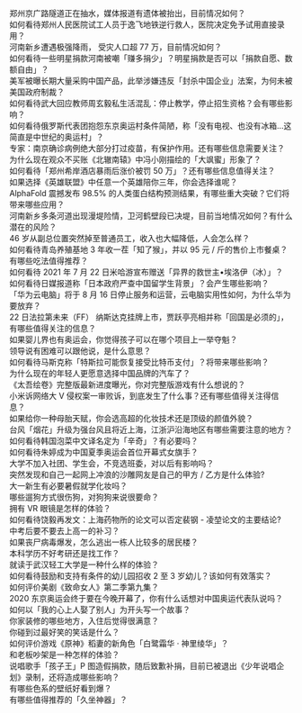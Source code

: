 郑州京广路隧道正在抽水，媒体报道有遗体被抬出，目前情况如何？  
如何看待郑州人民医院试工人员于逸飞地铁逆行救人，医院决定免予试用直接录用？  
河南新乡遭遇极强降雨， 受灾人口超 77 万，目前情况如何？  
如何看待一些明星捐款河南被嘲「赚多捐少」？明星捐款是否可以「捐款自愿、数额自由」？  
美军被曝长期大量采购中国产品，此举涉嫌违反「封杀中国企业」法案，为何未被美国政府制裁？  
如何看待武大回应教师周玄毅私生活混乱：停止教学，停止招生资格？会有哪些影响？  
如何看待俄罗斯代表团抱怨东京奥运村条件简陋，称「没有电视、也没有冰箱…这简直是中世纪的奥运村」？  
专家：南京确诊病例绝大部分打过疫苗，有保护作用。还有哪些信息需要关注？  
为什么现在观众不买账《北辙南辕》中冯小刚描绘的「大飒蜜」形象了？  
如何看待「郑州希岸酒店暴雨后涨价被罚 50 万」？还有哪些信息值得关注？  
如果选择《英雄联盟》中任意一个英雄陪你三年，你会选择谁呢？  
AlphaFold 震撼发布 98.5% 的人类蛋白结构预测结果，有哪些重大突破？它们将带来哪些应用？  
河南新乡多条河道出现漫堤险情，卫河鹤壁段已决堤，目前当地情况如何？有什么潜在的风险？  
46 岁从副总位置突然掉至普通员工，收入也大幅降低，人会怎么样？  
如何看待青岛养殖基地 3 年收一茬「知了猴」，并以 95 元 / 斤的售价上市餐桌？有哪些吃法值得推荐？  
如何看待 2021 年 7 月 22 日米哈游宣布赠送「异界的救世主•埃洛伊（冰）」？  
如何看待日媒报道称「日本政府严查中国留学生背景」？会产生哪些影响？  
「华为云电脑」将于 8 月 16 日停止服务和运营，云电脑实用性如何，为什么华为要放弃？  
22 日法拉第未来（FF） 纳斯达克挂牌上市，贾跃亭亮相并称「回国是必须的」，有哪些值得关注的信息？  
如果婴儿界也有奥运会，你觉得孩子可以在哪个项目上一举夺魁？  
领导说有困难可以跟他说，是什么意思？  
如何看待马斯克称「特斯拉可能恢复接受比特币支付」？将带来哪些影响？  
为什么现在的年轻人更愿意选择中国品牌的汽车了？  
《太吾绘卷》完整版最新进度曝光，你对完整版游戏有什么想说的？  
小米诉网络大 V 侵权案一审败诉，到底发生了什么事？还有哪些值得关注得信息？  
如果给你一种母胎天赋，你会选高超的化妆技术还是顶级的颜值外貌？  
台风「烟花」升级为强台风且将近上海，江浙沪沿海地区有哪些需要注意的地方？  
如何看待韩国泡菜中文译名定为「辛奇」？有必要吗？  
如何看待朱婷成为中国夏季奥运会首位开幕式女旗手？  
大学不加入社团、学生会，不竞选班委，对以后有影响吗？  
突然发现和自己一起网上冲浪的沙雕网友是自己的甲方 / 乙方是什么体验?  
大一新生有必要暑假就学化妆吗？  
哪些遛狗方式很伤狗，对狗狗来说很要命？  
拥有 VR 眼镜是怎样的体验？  
如何看待饶毅再发文：上海药物所的论文可以否定裴钢 - 凌堃论文的主要结论?  
中考后要不要去上高一的补习？  
如果丧尸病毒爆发，怎么逃出一栋人比较多的居民楼？  
本科学历不好考研还是找工作？  
就读于武汉轻工大学是一种什么样的体验？  
如何看待鼓励和支持有条件的幼儿园招收 2 至 3 岁幼儿？该如何有效落实？  
如何评价美剧《致命女人》第二季第九集？  
2020 东京奥运会终于要在今晚开幕了，你有什么话想对中国奥运代表队说吗？  
如何以「我的心上人娶了别人」为开头写一个故事？  
你家装修的哪些地方，入住后觉得很满意？  
你碰到过最好笑的笑话是什么？  
如何评价游戏《原神》稻妻的新角色「白鹭霜华 · 神里绫华」？  
和老板吵架是一种怎样的体验？  
说唱歌手「孩子王」P 图造假捐款，随后致歉补捐，目前已被退出《少年说唱企划》录制，还将造成哪些影响？  
有哪些色系的壁纸好看到爆？  
有哪些值得推荐的「久坐神器」？  

